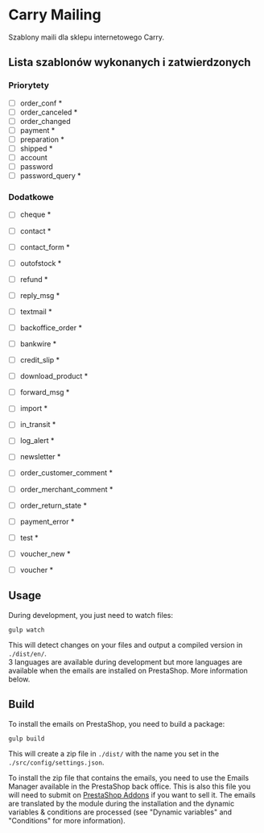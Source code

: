 # Carry Mailing

Szablony maili dla sklepu internetowego Carry.

## Lista szablonów wykonanych i zatwierdzonych

### Priorytety

- [ ] order_conf *
- [ ] order_canceled *
- [ ] order_changed
- [ ] payment *
- [ ] preparation *
- [ ] shipped *
- [ ] account
- [ ] password
- [ ] password_query *

### Dodatkowe

- [ ] cheque *
- [ ] contact *
- [ ] contact_form *
- [ ] outofstock *
- [ ] refund *
- [ ] reply_msg *
- [ ] textmail *
- [ ] backoffice_order *
- [ ] bankwire *
- [ ] credit_slip *
- [ ] download_product *
- [ ] forward_msg *
- [ ] import *
- [ ] in_transit *
- [ ] log_alert *
- [ ] newsletter *
- [ ] order_customer_comment *
- [ ] order_merchant_comment *
- [ ] order_return_state *
- [ ] payment_error *
- [ ] test *
- [ ] voucher_new *
- [ ] voucher *


## Usage

During development, you just need to watch files:

`gulp watch`

This will detect changes on your files and output a compiled version in `./dist/en/`.  
3 languages are available during development but more languages are available when the emails are installed on PrestaShop. More information below.

## Build

To install the emails on PrestaShop, you need to build a package:

`gulp build`

This will create a zip file in `./dist/` with the name you set in the `./src/config/settings.json`.

To install the zip file that contains the emails, you need to use the Emails Manager available in the PrestaShop back office.
This is also this file you will need to submit on [PrestaShop Addons](https://addons.prestashop.com) if you want to sell it.
The emails are translated by the module during the installation and the dynamic variables & conditions are processed (see "Dynamic variables" and "Conditions" for more information).